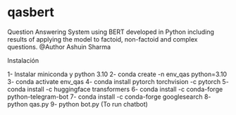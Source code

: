 # qasbert
Question Answering System using BERT developed in Python including results of applying the model to factoid, non-factoid and complex questions.
@Author Ashuin Sharma


Instalación

1- Instalar miniconda y python 3.10
2- conda create -n env_qas python=3.10
3- conda activate env_qas
4- conda install pytorch torchvision -c pytorch
5- conda install -c huggingface transformers
6- conda install -c conda-forge python-telegram-bot
7- conda install -c conda-forge googlesearch
8- python qas.py
9- python bot.py (To run chatbot)


